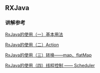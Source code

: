 ## RXJava

### 讲解参考

[RxJava的使用（一）基本用法](http://blog.csdn.net/linder_qzy/article/details/52096624)

[RxJava的使用（二）Action](http://blog.csdn.net/linder_qzy/article/details/52096687)

[RxJava的使用（三）转换——map、flatMap](http://blog.csdn.net/linder_qzy/article/details/52096711)

[RxJava的使用（四）线程控制 —— Scheduler](http://blog.csdn.net/linder_qzy/article/details/52096741)